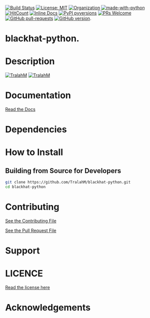 
[![Build Status](https://travis-ci.com/TralahM/blackhat-python.svg?branch=master)](https://travis-ci.com/TralahM/blackhat-python)
[![License: MIT](https://img.shields.io/badge/License-MIT-red.svg)](https://opensource.org/licenses/MIT)
[![Organization](https://img.shields.io/badge/Org-TralahTek-blue.svg)](https://github.com/TralahTek)
[![made-with-python](https://img.shields.io/badge/Made%20with-Python-1f425f.svg)](https://www.python.org/)
[![HitCount](http://hits.dwyl.io/TralahM/blackhat-python.svg)](http://dwyl.io/TralahM/blackhat-python)
[![Inline Docs](http://inch-ci.org/github/TralahM/blackhat-python.svg?branch=master)](http://inch-ci.org/github/TralahM/blackhat-python)
[![PyPI pyversions](https://img.shields.io/pypi/pyversions/ansicolortags.svg)](https://pypi.python.org/pypi/ansicolortags/)
[![PRs Welcome](https://img.shields.io/badge/PRs-welcome-brightgreen.svg?style=flat-square)](https://github.com/TralahM/pull/)
[![GitHub pull-requests](https://img.shields.io/github/issues-pr/Naereen/StrapDown.js.svg)](https://gitHub.com/TralahM/blackhat-python/pull/)
[![GitHub version](https://badge.fury.io/gh/Naereen%2FStrapDown.js.svg)](https://github.com/TralahM/blackhat-python).

# blackhat-python.

# Description

[![TralahM](https://img.shields.io/badge/Engineer-TralahM-blue.svg?style=for-the-badge)](https://github.com/TralahM)
[![TralahM](https://img.shields.io/badge/Maintainer-TralahM-green.svg?style=for-the-badge)](https://github.com/TralahM)

# Documentation

[Read the Docs](https://blackhat-python.readthedocs.io)
# Dependencies

# How to Install


## Building from Source for Developers

```Bash
git clone https://github.com/TralahM/blackhat-python.git
cd blackhat-python
```

# Contributing
[See the Contributing File](CONTRIBUTING.rst)


[See the Pull Request File](PULL_REQUEST_TEMPLATE.md)


# Support

# LICENCE

[Read the license here](LICENSE)


# Acknowledgements


